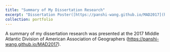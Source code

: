 ```yaml
---
title: "Summary of My Dissertation Research"
excerpt: "Dissertation Poster([https://panshi-wang.github.io/MAD2017](https://panshi-wang.github.io/MAD2017))"
collection: portfolio
---
```

A summary of my dissertation research was presented at the 2017 Middle Atlantic Division of American Association of Geographers (<https://panshi-wang.github.io/MAD2017>).
